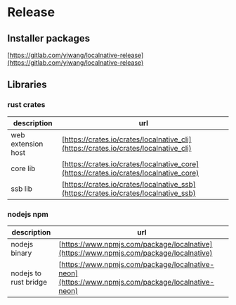 # Release

## Installer packages
[https://gitlab.com/yiwang/localnative-release](https://gitlab.com/yiwang/localnative-release)

## Libraries
### rust crates
| description  | url |
|--------------|-----|
| web extension host | [https://crates.io/crates/localnative_cli](https://crates.io/crates/localnative_cli) | 
| core lib | [https://crates.io/crates/localnative_core](https://crates.io/crates/localnative_core) |
| ssb lib | [https://crates.io/crates/localnative_ssb](https://crates.io/crates/localnative_ssb) |

### nodejs npm
| description  | url |
|--------------|-----|
| nodejs binary | [https://www.npmjs.com/package/localnative](https://www.npmjs.com/package/localnative) |
| nodejs to rust bridge | [https://www.npmjs.com/package/localnative-neon](https://www.npmjs.com/package/localnative-neon) |

